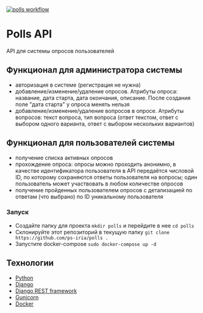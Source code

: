 [![polls workflow](https://github.com/ps-iria/polls/actions/workflows/main.yml/badge.svg)](https://github.com/ps-iria/polls/actions/workflows/main.yml)
# Polls API
API для системы опросов пользователей

## Функционал для администратора системы

- авторизация в системе (регистрация не нужна)
- добавление/изменение/удаление опросов. Атрибуты опроса: название, дата старта, дата окончания, описание. После создания поле "дата старта" у опроса менять нельзя
- добавление/изменение/удаление вопросов в опросе. Атрибуты вопросов: текст вопроса, тип вопроса (ответ текстом, ответ с выбором одного варианта, ответ с выбором нескольких вариантов)

## Функционал для пользователей системы

- получение списка активных опросов
- прохождение опроса: опросы можно проходить анонимно, в качестве идентификатора пользователя в API передаётся числовой ID, по которому сохраняются ответы пользователя на вопросы; один пользователь может участвовать в любом количестве опросов
- получение пройденных пользователем опросов с детализацией по ответам (что выбрано) по ID уникальному пользователя

### Запуск

- Создайте папку для проекта  `mkdir polls` и перейдите в нее `cd polls`
- Склонируйте этот репозиторий в текущую папку `git clone https://github.com/ps-iria/polls .`
- Запустите docker-compose `sudo docker-compose up -d`

## **Технологии**
- [Python](https://www.python.org/)
- [Django](https://www.djangoproject.com/)
- [Django REST framework](https://www.django-rest-framework.org/)
- [Gunicorn](https://gunicorn.org/)
- [Docker](https://www.docker.com/)